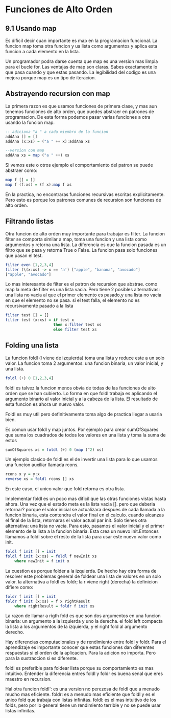 # Funciones de Alto Orden

## 9.1 Usando map
Es dificil decir cuan importante es map en la programacion funcional. La funcion map toma otra funcion y ua lista como argumentos y aplica esta funcion a cada elemento en la lista.

Un programador podra darse cuenta que map es una version mas limpia para el bucle for. Las ventajas de map son claras. Sabes exactamente lo que pasa cuando y que estas pasando. La legibilidad del codigo es una mejora porque map es un tipo de iteracion.

## Abstrayendo recursion con map

La primera razon es que usamos funciones de primera clase, y mas aun tenemos funciones de alto orden, que puedes abstraer en patrones de programacion. De esta forma podemos pasar varias funciones a otra usando la funcion map.
```hs
-- adiciona "a " a cada miembro de la funcion
addAna [] = []
addAna (x:xs) = ("a " ++ x):addAna xs

--version con map
addAna xs = map ("a " ++) xs
```
Si vemos este o otros ejemplo el comportamiento del patron se puede abstraer como:
```hs
map f [] = []
map f (f:xs) = (f x):map f xs
```
En la practica, no encontraras funciones recursivas escritas explicitamente. Pero esto es porque los patrones comunes de recursion son funciones de alto orden.

## Filtrando listas
Otra funcion de alto orden muy importante para trabajar es filter. La funcion filter se comporta similar a map, toma una funcion y una lista como argumentos y retorna una lista. La diferencia es que la funcion pasada es un filtro que se pasa y retorna True o False. La funcion pasa  solo funciones que pasan el test.
```hs
filter even [1,2,3,4]
filter (\(x:xs) -> x == 'a') ["apple", "banana", "avocado"]
["apple", "avocado"]
```
Lo mas interesante de filter es el patron de recursion que abstrae. como map la meta de filter es una lista vacia. Pero tiene 2 posibles alternativas: una lista no vacia al que el primer elemento es pasado,y una lista no vacia en que el elemento no se pasa. si el test falla, el elemento no es recursivamente pasado a la lista
```hs
filter test [] = []
filter test (x:xs) = if test x
					 then x:filter test xs
					 else filter test xs
```
## Folding una lista
La funcion foldl (l viene de izquierda) toma una lista y reduce este a un solo valor. La funcion toma 2 argumentos: una funcion binaria, un valor inicial, y una lista.
```hs
foldl (+) 0 [1,2,3,4]
```
foldl es talvez la funcion menos obvia de todas de las funciones de alto orden que se han cubierto. Lo forma en que foldl trabaja es aplicando el argumento binario al valor inicial y a la cabeza de la lista.
El resultado de esta funcion es ahora un nuevo valor.

Foldl es muy util pero definitivamente toma algo de practica llegar a usarla bien. 

Es comun usar foldl y map juntos. Por ejemplo para crear sumOfSquares que suma los cuadrados de todos los valores en una lista y toma la suma de estos
```hs
sumOfSquares xs = foldl (+) 0 (map (^2) xs)
```
Un ejemplo clasico de foldl es el de invertir una lista para lo que usamos una funcion auxiliar llamada rcons.
```hs
rcons x y = y:x
reverse xs = foldl rcons [] xs
```
En este caso, el unico valor que fold retorna es otra lista.

Implementar foldl es un poco mas dificil que las otras funciones vistas hasta ahora. Una vez que el estado meta es la lista vacia []. pero que deberia retornar? porque el valor inicial se actualizara despues de cada llamada a la funcion binaria, esta contendra el valor final en el calculo. cuando alcanzas el final de la lista, retornaras el valor actual par init.
Solo tienes otra alternativa: una lista no vacia. Para esto, pasamos el valor inicial y el primer elemento de la lista a la funcion binaria. Esta crea un nuevo init.Entonces llamamos a foldl sobre el resto de la lista para usar este nuevo valor como init.



```hs
foldl f init [] = init
foldl f init (x:xs) = foldl f newInit xs
	where newInit = f init x
```

La cuestion es porque folder a la izquierda. De hecho hay otra forma de resolver este problemas general de foldear una lista de valores en un solo valor. la alternativa a foldl es foldr; la r viene right (derecha) la definicion difiere como:
```hs
foldr f init [] = init
foldr f init (x:xs) = f x rightResult
	where rightResult = foldr f init xs
```
La razon de llamar a rigth fold es que son dos argumentos en una funcion binaria: un argumento a la izquierda y uno la derecha. el fold left compacta la lista a los argumentos de la izquierda, y el right fold al argumento derecho.

Hay diferencias computacionales y de rendimiento entre foldl y foldr. Para el aprendizaje es importante conocer que estas funciones dan diferentes respuestas si el orden de la aplicacion. Para la adicion no importa. Pero para la sustraccion si es diferente.

foldl es preferible para foldear lista porque su comportamiento es mas intuitivo. Entender la diferencia entres foldl y foldr es buena senal que eres maestro en recursion.

Hal otra funcion foldl': es una version no perezosa de foldl que a menudo mucho mas eficiente.
foldr: es a menudo mas eficiente que foldl y es el unico fold que trabaja con listas infinitas.
foldl: es el mas intuitivo de los folds, pero por lo general tiene un rendimiento terrible y no se puede usar listas infinitas.